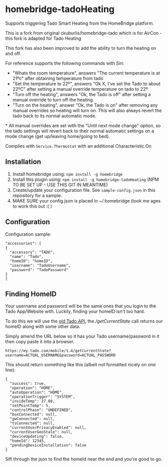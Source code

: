 homebridge-tadoHeating
======================

Supports triggering Tado Smart Heating from the HomeBridge platform.

This is a fork from original ckuburlis/homebridge-tado which is for AirCon - this fork is adapted for Tado Heating

This fork has also been improved to add the ability to turn the heating on and off.

For reference supports the following commands with Siri:
* "Whats the room temperature", answers "The current temperature is at 21ºc" after obtaining temperature from tado
* "Set the temperature to 22º", answers "Ok X, I've set the Tado to about 22ºC" after setting a manual override temperature on tado to 22º
* "Turn off the heating", answers "Ok, the Tado is off" after setting a manual override to turn off the heating.
* "Turn on the heating", answer "Ok, the Tado is on" after removing any manual overrides so heating will turn on. This will also always revert the tado back to its normal automatic mode.

\* All manual overrides are set with the "Until next mode change" option, so the tado settings will revert back to their normal automatic settings on a mode change (get up/leaving home/going to bed).

Complies with ```Service.Thermostat``` with an additional Characteristic.On

## Installation

1. Install homebridge using: `npm install -g homebridge`
2. Install this plugin using: `npm install -g homebridge-tadoHeating`  (NPM TO BE SET UP - USE THIS GIT IN MEANTIME)
3. Create/update your configuration file. See `sample-config.json` in this repository for a sample.
4. MAKE SURE your config.json is placed in ~/.homebridge (took me ages to work this out :( )

## Configuration

Configuration sample:

```
"accessories": [
{
  "accessory": "TADO",
  "name": "Tado",
  "homeID": "homeID",
  "username": "TadoUsername",
  "password": "TadoPassword"
}
]
```

## Finding HomeID

Your username and password will be the same ones that you login to the Tado App/Website with. Luckily, finding your homeID isn't too hard.

To do this we will use the [old Tado API](http://c-mobberley.com/wordpress/2014/09/28/interacting-with-the-hidden-tado-thermostat-api/), the */getCurrentState* call returns our homeID along with some other data.

Simply amend the URL below so it has your Tado username/password in it then copy paste it into a browser.

`https://my.tado.com/mobile/1.4/getCurrentState?username=ACTUAL_USERNAME&password=ACTUAL_PASSWORD`

This should return something like this (albeit not formatted nicely on one line):

```
{
  "success": true,
  "operation": "HOME",
  "autoOperation": "HOME",
  "operationTrigger": "SYSTEM",
  "insideTemp": 27.08,
  "setPointTemp": 5,
  "controlPhase": "UNDEFINED",
  "boxConnected": null,
  "gwConnected": null,
  "tsConnected": null,
  "currentUserPrivacyEnabled": null,
  "currentUserGeoStale": null,
  "deviceUpdating": false,
  "homeId": 12345,
  "pendingDeviceInstallation": false
}
```

Sift through the json to find the homeId near the end and you're good to go.

